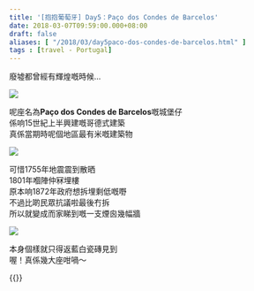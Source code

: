 ```yaml
---
title: '[抱抱葡萄牙] Day5：Paço dos Condes de Barcelos'
date: 2018-03-07T09:59:00.000+08:00
draft: false
aliases: [ "/2018/03/day5paco-dos-condes-de-barcelos.html" ]
tags : [travel - Portugal]
---
```


廢墟都曾經有輝煌嘅時候...  

![](/images/portugal5g.jpg)

呢座名為**Paço dos Condes de Barcelos**嘅城堡仔  
係响15世紀上半興建嘅哥德式建築  
真係當期時呢個地區最有米嘅建築物  

![](/images/portugal5g1.jpg)

可惜1755年地震震到散晒  
1801年嗰陣仲冧埋樓  
原本响1872年政府想拆埋剩低嘅嘢  
不過比啲民眾抗議啦最後冇拆  
所以就變成而家睇到嘅一支煙囪幾幅牆  

![](/images/portugal5g2.jpg)

本身個樣就只得返藍白瓷磚見到  
喔！真係幾大座咁喎～  
  

{{<portugal>}}  
